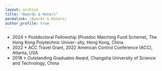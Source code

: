 ```yaml
---
layout: archive
title: "Awards & Honors"
permalink: /Awards & Honors/
author_profile: true
---
```



* 2024 * Postdoctoral Fellowship (Postdoc Matching Fund Scheme), The Hong Kong Polytechnic Univer‐ sity, Hong Kong, China
* 2022 * ACC Travel Grant, 2022 American Control Conference (ACC), Atlanta, USA
* 2018 * Outstanding Graduates Award, Changsha University of Science and Technology, China
